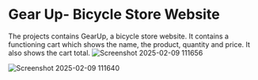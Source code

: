 # Gear Up- Bicycle Store Website
The projects contains GearUp, a bicycle store website. It contains a functioning cart which shows the name, the product, quantity and price. It also shows the cart total.
![Screenshot 2025-02-09 111656](https://github.com/user-attachments/assets/670e90fa-077f-4ef3-afed-4bb3381e88a6)

![Screenshot 2025-02-09 111640](https://github.com/user-attachments/assets/d96adae3-cb4d-4ca6-9ec0-c937fb70b45e)
